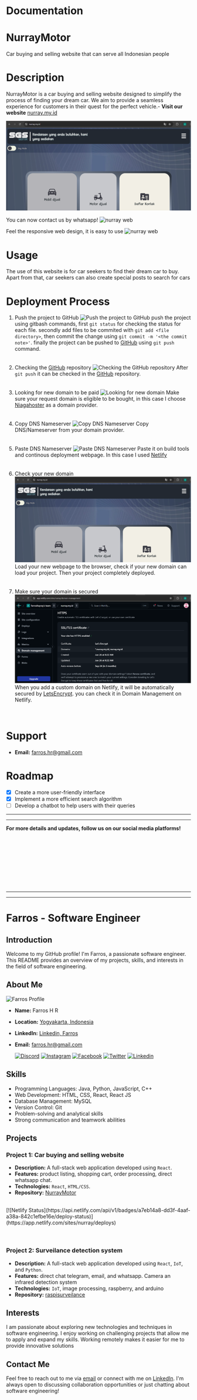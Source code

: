 # Documentation


# NurrayMotor
Car buying and selling website that can serve all Indonesian people

# Description
NurrayMotor is a car buying and selling website designed to simplify the process of finding your dream car. We aim to provide a seamless experience for customers in their quest for the perfect vehicle.- **Visit our website** [nurray.my.id](https://nurray.my.id)

![nurray web](./asset/images/sgs_ss122.png)

You can now contact us by whatsapp!
![nurray web](./asset/images/sgs_ss22.png)

Feel the responsive web design, it is easy to use
![nurray web](./asset/images/sgs_ss33.png)

# Usage
The use of this website is for car seekers to find their dream car to buy. Apart from that, car seekers can also create special posts to search for cars

# Deployment Process

1. Push the project to GitHub
![Push the project to GitHub](./asset/images/1.%20push%20to%20github.png)
push the project using gitbash commands, first `git status` for checking the status for each file. secondly add files to be commited with `git add <file directory>`, then commit the change using `git commit -m '<the commit note>'`. finally the project can be pushed to [GitHub](https://github.com) using `git push` command.
<br><br><br>
2. Checking the [GitHub](https://github.com) repository
![Checking the GitHub repository](./asset/images/2.%20check%20github%20repo.png)
After `git push` it can be checked in the [GitHub](https://github.com) repository.
<br><br><br>
3. Looking for new domain to be paid
![Looking for new domain](./asset/images/3.%20cari%20nama%20domain.png)
Make sure your request domain is eligible to be bought, in this case I choose [Niagahoster](https://www.niagahoster.co.id/) as a domain provider.
<br><br><br>
4. Copy DNS Nameserver
![Copy DNS Nameserver](./asset/images/4.%20copy%20DNS%20Nameserver.png)
Copy DNS/Nameserver from your domain provider.
<br><br><br>
5. Paste DNS Nameserver
![Paste DNS Nameserver](./asset/images/5.%20paste%20DNS%20Nameserver%20on%20Netlify.png)
Paste it on build tools and continous deployment webpage. In this case I used [Netlify](https://netlify.app)
<br><br><br>
6. Check your new domain
![checking the domain](./asset/images/6.%20domain%20can%20load%20the%20whole%20webpage.png)
Load your new webpage to the browser, check if your new domain can load your project. Then your project completely deployed.
<br><br><br>
7. Make sure your domain is secured
![make sure SSL certified](./asset/images/7.%20make%20sure%20SSL%20certified.png)
When you add a custom domain on Netlify, it will be automatically secured by [LetsEncrypt](https://letsencrypt.org/). you can check it in Domain Management on Netlify.
<br><br><br>

# Support

- **Email:** [farros.hr@gmail.com](mailto:farros.hr@gmail.com)

# Roadmap
- [x] Create a more user-friendly interface
- [x] Implement a more efficient search algorithm
- [ ] Develop a chatbot to help users with their queries

_____
_____
**For more details and updates, follow us on our social media platforms!**

<br><br><br><br><br><br><br><br>
_____
_____


# Farros - Software Engineer

## Introduction
Welcome to my GitHub profile! I'm Farros, a passionate software engineer. This README provides an overview of my projects, skills, and interests in the field of software engineering.

## About Me
<img src="./asset/images/farros_ai.jpg" alt="Farros Profile" width="200">

- **Name:** Farros H R
- **Location:** [Yogyakarta, Indonesia](https://maps.app.goo.gl/ZwMCvT9GLL3xjPG17)
- **LinkedIn:** [Linkedin, Farros](https://www.linkedin.com/in/farros/)
- **Email:** [farros.hr@gmail.com](mailto:farros.hr@gmail.com)


   [![Discord](https://img.icons8.com/color/48/000000/discord-logo.png)](https://discord.gg/farroshayray) [![Instagram](https://img.icons8.com/color/48/000000/instagram-new.png)](https://www.instagram.com/farroshayray/) [![Facebook](https://img.icons8.com/color/48/000000/facebook-new.png)](https://www.facebook.com/farros.h.rayhan/) [![Twitter](https://img.icons8.com/color/48/000000/twitter.png)](https://twitter.com/farroshayray) [![Linkedin](https://img.icons8.com/color/48/000000/linkedin.png)](https://www.linkedin.com/in/farros/)
## Skills
- Programming Languages: Java, Python, JavaScript, C++
- Web Development: HTML, CSS, React, React JS
- Database Management: MySQL
- Version Control: Git
- Problem-solving and analytical skills
- Strong communication and teamwork abilities

## Projects
### Project 1: Car buying and selling website
- **Description:** A full-stack web application developed using `React`.
- **Features:** product listing, shopping cart, order processing, direct whatsapp chat.
- **Technologies:** `React`, `HTML/CSS`.
- **Repository:** [NurrayMotor](https://github.com/farroshayray/SGSmotor)
<br>
[![Netlify Status](https://api.netlify.com/api/v1/badges/a7eb14a8-dd3f-4aaf-a38a-842c1efbe16e/deploy-status)](https://app.netlify.com/sites/nurray/deploys)
<br><br><br>

### Project 2: Surveilance detection system
- **Description:** A full-stack web application developed using `React`, `IoT`, and `Python`.
- **Features:** direct chat telegram, email, and whatsapp. Camera an infrared detection system
- **Technologies:** `IoT`, image processing, raspberry, and arduino
- **Repository:** [raspisurveilance](https://www.raspimotion.com)

## Interests
I am passionate about exploring new technologies and techniques in software engineering. I enjoy working on challenging projects that allow me to apply and expand my skills. Working remotely makes it easier for me to provide innovative solutions

## Contact Me
Feel free to reach out to me via [email](mailto:farros.hr@gmail.com) or connect with me on [LinkedIn](https://www.linkedin.com/in/farros/). I'm always open to discussing collaboration opportunities or just chatting about software engineering!
